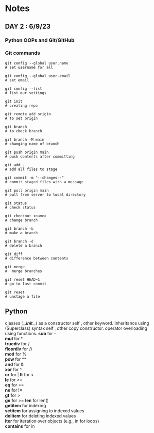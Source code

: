 # Notes

## DAY 2 : 6/9/23

### Python OOPs and Git/GitHub

### Git commands

```
git config --global user.name
# set username for all

git config --global user.email
# set email

git config --list
# list our settings

git init
# creating repo

git remote add origin
# to set origin

git branch
# to check branch

git branch -M main
# changing name of branch

git push origin main
# push contents after committing

git add .
# add all files to stage

git commit -m "--changes--"
# commit staged files with a message

git pull origin main
# pull from server to local directory

git status
# check status

git checkout <name>
# change branch

git branch -b
# make a branch

git branch -d
# delete a branch

git diff
# difference between contents

git merge
#  merge branches

git reset HEAD~1
# go to last commit

git reset
# unstage a file
```

## Python

classes
(_.___init__.__) as a constructor
self , other keyword.
Inheritance using (Superclass) syntax
self , other copy constructor.
operator overloading using functions.
**__sub__** for -  
**__mul__** for *  
**__truediv__** for /  
**__floordiv__** for //  
**__mod__** for %  
**__pow__** for **  
**__and__** for &  
**__xor__** for ^  
**__or__** for |
**__lt__** for <  
**__le__** for <=  
**__eq__** for ==  
**__ne__** for !=  
**__gt__** for >  
**__ge__** for >=
**__len__** for len()  
**__getitem__** for indexing  
**__setitem__** for assigning to indexed values  
**__delitem__** for deleting indexed values  
**__iter__** for iteration over objects (e.g., in for loops)  
**__contains__** for in
